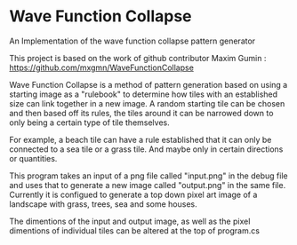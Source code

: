 # Wave Function Collapse
 An Implementation of the wave function collapse pattern generator
 
This project is based on the work of github contributor Maxim Gumin : https://github.com/mxgmn/WaveFunctionCollapse
 
Wave Function Collapse is a method of pattern generation based on using a starting image as a "rulebook" to determine how tiles with an established size can link together in a new image. 
A random starting tile can be chosen and then based off its rules, the tiles around it can be narrowed down to only being a certain type of tile themselves.

For example, a beach tile can have a rule established that it can only be connected to a sea tile or a grass tile. And maybe only in certain directions or quantities.

This program takes an input of a png file called "input.png" in the debug file and uses that to generate a new image called "output.png" in the same file.
Currently it is configued to generate a top down pixel art image of a landscape with grass, trees, sea and some houses.

The dimentions of the input and output image, as well as the pixel dimentions of individual tiles can be altered at the top of program.cs
